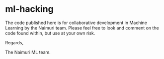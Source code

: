 # ml-hacking

The code published here is for collaborative development in Machine Learning by the Naimuri team.
Please feel free to look and comment on the code found within, but use at your own risk.

Regards,

The Naimuri ML team.